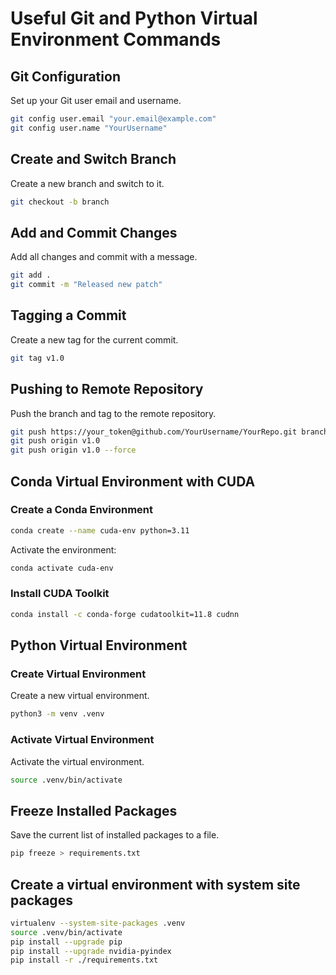 
# Useful Git and Python Virtual Environment Commands

## Git Configuration
Set up your Git user email and username.
```bash
git config user.email "your.email@example.com"
git config user.name "YourUsername"
```

## Create and Switch Branch
Create a new branch and switch to it.
```bash
git checkout -b branch
```

## Add and Commit Changes
Add all changes and commit with a message.
```bash
git add .
git commit -m "Released new patch"
```

## Tagging a Commit
Create a new tag for the current commit.
```bash
git tag v1.0
```

## Pushing to Remote Repository
Push the branch and tag to the remote repository.
```bash
git push https://your_token@github.com/YourUsername/YourRepo.git branch
git push origin v1.0
git push origin v1.0 --force
```

## Conda Virtual Environment with CUDA

### Create a Conda Environment

```bash
conda create --name cuda-env python=3.11
```

Activate the environment:

```bash
conda activate cuda-env
```

### Install CUDA Toolkit

```bash
conda install -c conda-forge cudatoolkit=11.8 cudnn
```

## Python Virtual Environment

### Create Virtual Environment
Create a new virtual environment.
```bash
python3 -m venv .venv
```

### Activate Virtual Environment
Activate the virtual environment.
```bash
source .venv/bin/activate
```

## Freeze Installed Packages
Save the current list of installed packages to a file.
```bash
pip freeze > requirements.txt
```

## Create a virtual environment with system site packages
```bash
virtualenv --system-site-packages .venv
source .venv/bin/activate
pip install --upgrade pip
pip install --upgrade nvidia-pyindex
pip install -r ./requirements.txt
```
